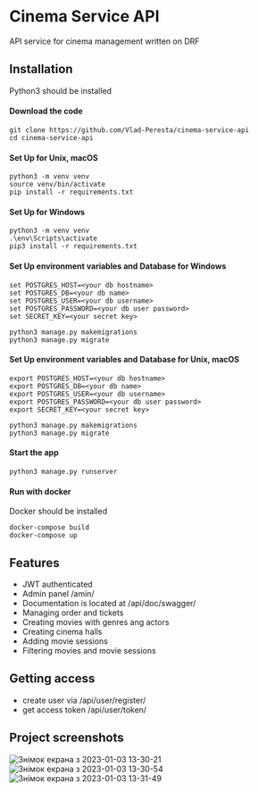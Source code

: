 # Cinema Service API

API service for cinema management  written on DRF

## Installation
Python3 should be installed

#### Download the code
```angular2html
git clone https://github.com/Vlad-Peresta/cinema-service-api
cd cinema-service-api
```

#### Set Up for Unix, macOS
```angular2html
python3 -m venv venv
source venv/bin/activate
pip install -r requirements.txt
```

#### Set Up for Windows
```angular2html
python3 -m venv venv
.\env\Scripts\activate
pip3 install -r requirements.txt
```

#### Set Up environment variables and Database for Windows
```angular2html
set POSTGRES_HOST=<your db hostname>
set POSTGRES_DB=<your db name>
set POSTGRES_USER=<your db username>
set POSTGRES_PASSWORD=<your db user password>
set SECRET_KEY=<your secret key>
  
python3 manage.py makemigrations
python3 manage.py migrate
```

#### Set Up environment variables and Database for Unix, macOS
```angular2html
export POSTGRES_HOST=<your db hostname>
export POSTGRES_DB=<your db name>
export POSTGRES_USER=<your db username>
export POSTGRES_PASSWORD=<your db user password>
export SECRET_KEY=<your secret key>
  
python3 manage.py makemigrations
python3 manage.py migrate
```

#### Start the app
```angular2html
python3 manage.py runserver
```

#### Run with docker
Docker should be installed
```angular2html
docker-compose build
docker-compose up
```

## Features

* JWT authenticated
* Admin panel /amin/
* Documentation is located at /api/doc/swagger/
* Managing order and tickets
* Creating movies with genres ang actors
* Creating cinema halls
* Adding movie sessions
* Filtering movies and movie sessions

## Getting access
* create user via /api/user/register/
* get access token /api/user/token/

## Project screenshots
![Знімок екрана з 2023-01-03 13-30-21](https://user-images.githubusercontent.com/106173314/210350072-2f7eba27-470a-46d5-ac99-747eb23bb853.png)
![Знімок екрана з 2023-01-03 13-30-54](https://user-images.githubusercontent.com/106173314/210350095-acfdefa9-a9ad-4c54-b19b-6c2eaa2fa8c9.png)
![Знімок екрана з 2023-01-03 13-31-49](https://user-images.githubusercontent.com/106173314/210350121-73ab20d1-85cf-4f14-ade8-bc10c8a98aca.png)
